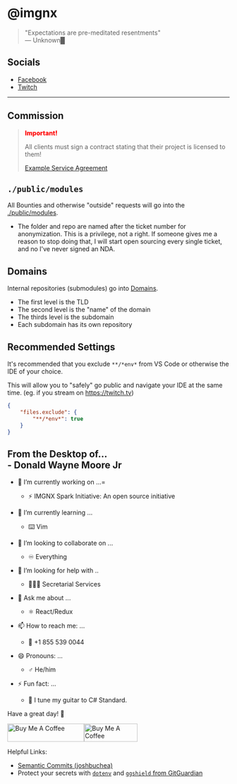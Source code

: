 # @imgnx

<link rel="stylesheet" href="_atf/output.css">

> <span class="text-lg">"Expectations are pre-meditated resentments"</span><br/>— Unknown<span class="animate-ping">█</span>

## Socials

<!-- - [X](https://x.com/imgnxtion) -->
- [Facebook](https://facebook.com/imgnxtion)
- [Twitch](https://twitch.tv/imgnxtion)

****

## Commission

> <span style="color: red; font-weight: 800;" class="text-3xl">Important!</span>
>
> All clients must sign a contract stating that their project is licensed to them!
>
> [Example Service Agreement](https://bit.ly/imgnx)

## `./public/modules`

All Bounties and otherwise "outside" requests will go into the [./public/modules](./public/modules).

- The folder and repo are named after the ticket number for anonymization. This is a privilege, not a right. If someone gives me a reason to stop doing that, I will start open sourcing every single ticket, and no I've never signed an NDA.

## Domains

Internal repositories (submodules) go into [Domains](./Domains).

- The first level is the TLD
- The second level is the "name" of the domain
- The thirds level is the subdomain
- Each subdomain has its own repository

## Recommended Settings

It's recommended that you exclude `**/*env*` from VS Code or otherwise the IDE of your choice.

This will allow you to "safely" go public and navigate your IDE at the same time.
(eg. if you stream on <https://twitch.tv>)

```settings.json
{
    "files.exclude": {
        "**/*env*": true
    }
}
```

<h2 class="mb-10 border-0">
  <span class="!text-sm">From the Desktop of...</span>
  <br />
  <span class="text-4xl">- Donald Wayne Moore Jr</span>
</h2>

- 🔭 I’m currently working on ...=
  - ⚡️ IMGNX Spark Initiative: An open source initiative

- 🌱 I’m currently learning ...
  - ⌨️ Vim

- 👯 I’m looking to collaborate on ...
  - ♾️ Everything

- 🤔 I’m looking for help with ..
  - 👩🏽‍💼 Secretarial Services

- 💬 Ask me about ...
  - ⚛️ React/Redux

- 📫 How to reach me: ...
  - 📱 +1 855 539 0044

- 😄 Pronouns: ...
  - ♂ He/him

- ⚡ Fun fact: ...
  - 🎸 I tune my guitar to C# Standard.

Have a great day! 👋

<div style="display: flex; gap">
  <a href="https://buymeacoffee.com/donaldmoore" target="_blank"><img src="https://cdn.buymeacoffee.com/buttons/default-orange.png" alt="Buy Me A Coffee" height="41" width="174"></a>
  <a href="https://buymeacoffee.com/donaldmoore" target="_blank"><img src="https://github.com/user-attachments/assets/ce4bbf5e-af80-47dd-a7ad-210b4fef78fc" alt="Buy Me A Coffee" height="41" width="121" style="object-fit: contain"></a>
</div>

Helpful Links:

- [Semantic Commits (joshbuchea)](https://gist.github.com/joshbuchea/6f47e86d2510bce28f8e7f42ae84c716)
- Protect your secrets with [`dotenv`](https://dotenv.org) and [`ggshield` from GitGuardian](<https://github.com/GitGuardian/ggshield>)
